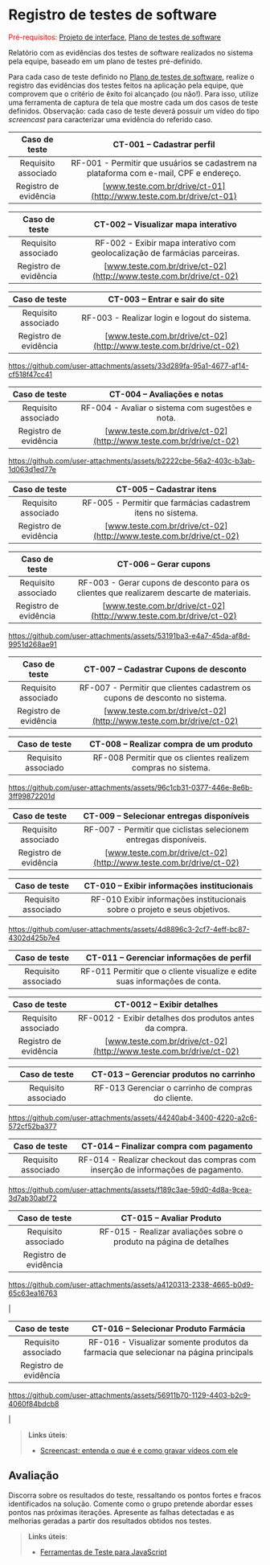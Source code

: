 # Registro de testes de software

<span style="color:red">Pré-requisitos: <a href="05-Projeto-interface.md"> Projeto de interface</a></span>, <a href="08-Plano-testes-software.md"> Plano de testes de software</a>

Relatório com as evidências dos testes de software realizados no sistema pela equipe, baseado em um plano de testes pré-definido.

Para cada caso de teste definido no <a href="08-Plano-testes-software.md"> Plano de testes de software</a>, realize o registro das evidências dos testes feitos na aplicação pela equipe, que comprovem que o critério de êxito foi alcançado (ou não!). Para isso, utilize uma ferramenta de captura de tela que mostre cada um dos casos de teste definidos. Observação: cada caso de teste deverá possuir um vídeo do tipo _screencast_ para caracterizar uma evidência do referido caso.

| **Caso de teste** 	| **CT-001 – Cadastrar perfil** 	|
|:---:	|:---:	|
| Requisito associado | RF-001 - Permitir que usuários se cadastrem na plataforma com e-mail, CPF e endereço. |
| Registro de evidência | [www.teste.com.br/drive/ct-01](http://www.teste.com.br/drive/ct-01) |

| **Caso de teste** 	| **CT-002 – Visualizar mapa interativo** 	|
|:---:	|:---:	|
| Requisito associado | RF-002 - Exibir mapa interativo com geolocalização de farmácias parceiras. |
| Registro de evidência | [www.teste.com.br/drive/ct-02](http://www.teste.com.br/drive/ct-02) |


| **Caso de teste** 	| **CT-003 – Entrar e sair do site** 	|
|:---:	|:---:	|
| Requisito associado | RF-003 - Realizar login e logout do sistema. |
| Registro de evidência | [www.teste.com.br/drive/ct-02](http://www.teste.com.br/drive/ct-02) |

https://github.com/user-attachments/assets/33d289fa-95a1-4677-af14-cf518f47cc41


| **Caso de teste** 	| **CT-004 – Avaliações e notas** 	|
|:---:	|:---:	|
| Requisito associado | RF-004 - Avaliar o sistema com sugestões e nota. |
| Registro de evidência | [www.teste.com.br/drive/ct-02](http://www.teste.com.br/drive/ct-02) |


https://github.com/user-attachments/assets/b2222cbe-56a2-403c-b3ab-1d063d1ed77e


| **Caso de teste** 	| **CT-005 – Cadastrar itens** 	|
|:---:	|:---:	|
| Requisito associado | RF-005 - Permitir que farmácias cadastrem itens no sistema. |
| Registro de evidência | [www.teste.com.br/drive/ct-02](http://www.teste.com.br/drive/ct-02) |


| **Caso de teste** 	| **CT-006 – Gerar cupons** 	|
|:---:	|:---:	|
| Requisito associado | RF-003 - Gerar cupons de desconto para os clientes que realizarem descarte de materiais. |
| Registro de evidência | [www.teste.com.br/drive/ct-02](http://www.teste.com.br/drive/ct-02) |


https://github.com/user-attachments/assets/53191ba3-e4a7-45da-af8d-9951d268ae91



| **Caso de teste** 	| **CT-007 – Cadastrar Cupons de desconto** 	|
|:---:	|:---:	|
| Requisito associado | RF-007 - Permitir que clientes cadastrem os cupons de desconto no sistema. |
| Registro de evidência | [www.teste.com.br/drive/ct-02](http://www.teste.com.br/drive/ct-02) |

| **Caso de teste** 	| **CT-008 – Realizar compra de um produto** 	|
|:---:	|:---:	|
| Requisito associado | RF-008 Permitir que os clientes realizem compras no sistema. |

https://github.com/user-attachments/assets/96c1cb31-0377-446e-8e6b-3ff99872201d


| **Caso de teste** 	| **CT-009 – Selecionar entregas disponíveis** 	|
|:---:	|:---:	|
| Requisito associado | RF-007 - Permitir que ciclistas selecionem entregas disponíveis. |
| Registro de evidência | [www.teste.com.br/drive/ct-02](http://www.teste.com.br/drive/ct-02) |

| **Caso de teste** 	| **CT-010 – Exibir informações institucionais** 	|
|:---:	|:---:	|
| Requisito associado | RF-010 Exibir informações institucionais sobre o projeto e seus objetivos. |

https://github.com/user-attachments/assets/4d8896c3-2cf7-4eff-bc87-4302d425b7e4


| **Caso de teste** 	| **CT-011 – Gerenciar informações de perfil** 	|
|:---:	|:---:	|
| Requisito associado | RF-011 Permitir que o cliente visualize e edite suas informações de conta. |


| **Caso de teste** 	| **CT-0012 – Exibir detalhes** 	|
|:---:	|:---:	|
| Requisito associado | RF-0012 - Exibir detalhes dos produtos antes da compra. |
| Registro de evidência | [www.teste.com.br/drive/ct-02](http://www.teste.com.br/drive/ct-02) |



| **Caso de teste** 	| **CT-013 – Gerenciar produtos no carrinho** 	|
|:---:	|:---:	|
| Requisito associado | RF-013 Gerenciar o carrinho de compras do cliente. |

https://github.com/user-attachments/assets/44240ab4-3400-4220-a2c6-572cf52ba377


| **Caso de teste** 	| **CT-014 – Finalizar compra com pagamento** 	|
|:---:	|:---:	|
| Requisito associado | RF-014 - Realizar checkout das compras com inserção de informações de pagamento. |

https://github.com/user-attachments/assets/f189c3ae-59d0-4d8a-9cea-3d7ab30abf72


| **Caso de teste** 	| **CT-015 – Avaliar Produto** 	|
|:---:	|:---:	|
| Requisito associado | RF-015 - Realizar avaliações sobre o produto na página de detalhes |
| Registro de evidência | 

https://github.com/user-attachments/assets/a4120313-2338-4665-b0d9-65c63ea16763

 |

| **Caso de teste** 	| **CT-016 – Selecionar Produto Farmácia** 	|
|:---:	|:---:	|
| Requisito associado | RF-016 - Visualizar somente produtos da farmacia que selecionar na página principals |
| Registro de evidência | 

https://github.com/user-attachments/assets/56911b70-1129-4403-b2c9-4060f84bdcb8

 |







> **Links úteis**:
> - [Screencast: entenda o que é e como gravar vídeos com ele](https://rockcontent.com/br/blog/screencast/) 

## Avaliação

Discorra sobre os resultados do teste, ressaltando os pontos fortes e fracos identificados na solução. Comente como o grupo pretende abordar esses pontos nas próximas iterações. Apresente as falhas detectadas e as melhorias geradas a partir dos resultados obtidos nos testes.

> **Links úteis**:
> - [Ferramentas de Teste para JavaScript](https://geekflare.com/javascript-unit-testing/)


